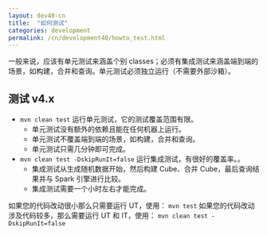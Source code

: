```yaml
---
layout: dev40-cn
title:  "如何测试"
categories: development
permalink: /cn/development40/howto_test.html
---
```


一般来说，应该有单元测试来涵盖个别 classes；必须有集成测试来涵盖端到端的场景，如构建，合并和查询。单元测试必须独立运行（不需要外部沙箱）。

## 测试 v4.x

* `mvn clean test` 运行单元测试，它的测试覆盖范围有限。
    * 单元测试没有额外的依赖且能在任何机器上运行。
    * 单元测试不覆盖端到端的场景，如构建，合并和查询。
    * 单元测试只需几分钟即可完成。
* `mvn clean test -DskipRunIt=false` 运行集成测试，有很好的覆盖率。。
    * 集成测试从生成随机数据开始，然后构建 Cube、合并 Cube，最后查询结果并与 Spark 引擎进行比较。
    * 集成测试需要一个小时左右才能完成。

如果您的代码改动很小那么只需要运行 UT，使用： 
`mvn test`
如果您的代码改动涉及代码较多，那么需要运行 UT 和 IT，使用：
`mvn clean test -DskipRunIt=false`

